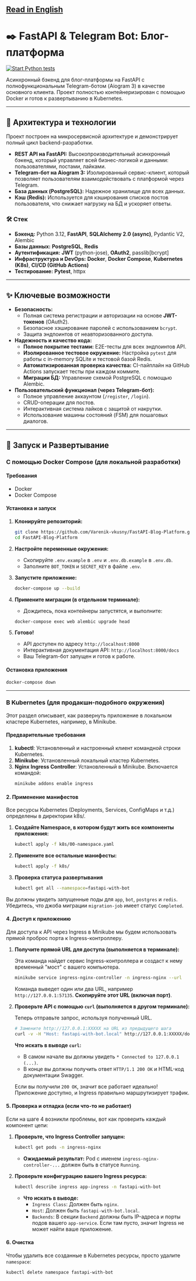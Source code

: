 [Read in English](README.md)
---

# ✒️ FastAPI & Telegram Bot: Блог-платформа

[![Start Python tests](https://github.com/Varenik-vkusny/FastAPI_with_TgBot/actions/workflows/ci.yml/badge.svg)](https://github.com/Varenik-vkusny/FastAPI_with_TgBot/actions/workflows/ci.yml)

Асинхронный бэкенд для блог-платформы на FastAPI с полнофункциональным Telegram-ботом (Aiogram 3) в качестве основного клиента. Проект полностью контейнеризирован с помощью Docker и готов к развертыванию в Kubernetes.

---

## 🚀 Архитектура и технологии

Проект построен на микросервисной архитектуре и демонстрирует полный цикл backend-разработки.

*   **REST API на FastAPI:** Высокопроизводительный асинхронный бэкенд, который управляет всей бизнес-логикой и данными: пользователями, постами, лайками.
*   **Telegram-бот на Aiogram 3:** Изолированный сервис-клиент, который позволяет пользователям взаимодействовать с платформой через Telegram.
*   **База данных (PostgreSQL):** Надежное хранилище для всех данных.
*   **Кэш (Redis):** Используется для кэширования списков постов пользователя, что снижает нагрузку на БД и ускоряет ответы.

### 🛠️ Стек

*   **Бэкенд:** Python 3.12, **FastAPI**, **SQLAlchemy 2.0 (async)**, Pydantic V2, Alembic
*   **Базы данных:** **PostgreSQL**, **Redis**
*   **Аутентификация:** **JWT** (python-jose), **OAuth2**, passlib[bcrypt]
*   **Инфраструктура и DevOps:** **Docker**, **Docker Compose**, **Kubernetes (K8s)**, **CI/CD (GitHub Actions)**
*   **Тестирование:** **Pytest**, httpx

---

## ✨ Ключевые возможности

*   **Безопасность:**
    *   Полная система регистрации и авторизации на основе **JWT-токенов** (OAuth2).
    *   Безопасное хэширование паролей с использованием `bcrypt`.
    *   Защита эндпоинтов от неавторизованного доступа.
*   **Надежность и качество кода:**
    *   **Полное покрытие тестами:** E2E-тесты для всех эндпоинтов API.
    *   **Изолированное тестовое окружение:** Настройка `pytest` для работы с in-memory SQLite и тестовой базой Redis.
    *   **Автоматизированная проверка качества:** CI-пайплайн на GitHub Actions запускает тесты при каждом коммите.
    *   **Миграции БД:** Управление схемой PostgreSQL с помощью Alembic.
*   **Пользовательский функционал (через Telegram-бот):**
    *   Полное управление аккаунтом (`/register`, `/login`).
    *   CRUD-операции для постов.
    *   Интерактивная система лайков с защитой от накрутки.
    *   Использование машины состояний (FSM) для пошаговых диалогов.

---

## 🏁 Запуск и Развертывание

### С помощью Docker Compose (для локальной разработки)

#### Требования
*   Docker
*   Docker Compose

#### Установка и запуск

1.  **Клонируйте репозиторий:**
    ```bash
    git clone https://github.com/Varenik-vkusny/FastAPI-Blog-Platform.git
    cd FastAPI-Blog-Platform
    ```

2.  **Настройте переменные окружения:**
    *   Скопируйте `.env.example` в `.env` и `.env.db.example` в `.env.db`.
    *   Заполните `BOT_TOKEN` и `SECRET_KEY` в файле `.env`.

3.  **Запустите приложение:**
    ```bash
    docker-compose up --build
    ```

4.  **Примените миграции (в отдельном терминале):**
    *   Дождитесь, пока контейнеры запустятся, и выполните:
    ```bash
    docker-compose exec web alembic upgrade head
    ```
5.  **Готово!**
    *   API доступен по адресу `http://localhost:8000`
    *   Интерактивная документация API: `http://localhost:8000/docs`
    *   Ваш Telegram-бот запущен и готов к работе.

#### Остановка приложения
```bash
docker-compose down
```

---

### В Kubernetes (для продакшн-подобного окружения)

Этот раздел описывает, как развернуть приложение в локальном кластере Kubernetes, например, в Minikube.

#### Предварительные требования

1.  **kubectl**: Установленный и настроенный клиент командной строки Kubernetes.
2.  **Minikube**: Установленный локальный кластер Kubernetes.
3.  **Nginx Ingress Controller**: Установленный в Minikube. Включается командой:
    ```bash
    minikube addons enable ingress
    ```

#### 2. Применение манифестов

Все ресурсы Kubernetes (Deployments, Services, ConfigMaps и т.д.) определены в директории k8s/.

1.  **Создайте Namespace, в котором будут жить все компоненты приложения:**
    ```bash
    kubectl apply -f k8s/00-namespace.yaml
    ```
    
2.  **Примените все остальные манифесты:**
    ```bash
    kubectl apply -f k8s/
    ```

3.  **Проверка статуса развертывания**
    ```bash
    kubectl get all --namespace=fastapi-with-bot
    ```

Вы должны увидеть запущенные поды для `app`, `bot`, `postgres` и `redis`. Убедитесь, что джоба миграции `migration-job` имеет статус `Completed`.


#### 4. Доступ к приложению

Для доступа к API через Ingress в Minikube мы будем использовать прямой проброс порта к Ingress-контроллеру.

1.  **Получите прямой URL для доступа (выполняется в терминале):**

    Эта команда найдет сервис Ingress-контроллера и создаст к нему временный "мост" с вашего компьютера.
    ```bash
    minikube service ingress-nginx-controller -n ingress-nginx --url
    ```
    Команда выведет один или два URL, например `http://127.0.0.1:57135`. **Скопируйте этот URL (включая порт)**.

2.  **Проверьте API с помощью `curl` (выполняется в другом терминале):**

    Теперь отправьте запрос, используя полученный URL. 
    ```bash
    # Замените http://127.0.0.1:XXXXX на URL из предыдущего шага
    curl -v -H "Host: fastapi-with-bot.local" http://127.0.0.1:XXXXX/docs
    ```
    
    **Что искать в выводе `curl`:**
    *   В самом начале вы должны увидеть `* Connected to 127.0.0.1 (...)`.
    *   В конце вы должны получить ответ `HTTP/1.1 200 OK` и HTML-код документации Swagger.

    Если вы получили `200 OK`, значит все работает идеально! Приложение доступно, и Ingress правильно маршрутизирует трафик.

#### 5. Проверка и отладка (если что-то не работает)

Если на шаге 4 возникли проблемы, вот как проверить каждый компонент цепи:

1.  **Проверьте, что Ingress Controller запущен:**
    ```bash
    kubectl get pods -n ingress-nginx
    ```
    *   **Ожидаемый результат:** Pod с именем `ingress-nginx-controller-...` должен быть в статусе `Running`.

2.  **Проверьте конфигурацию вашего Ingress ресурса:**
    ```bash
    kubectl describe ingress app-ingress -n fastapi-with-bot
    ```
    *   **Что искать в выводе:**
        *   `Ingress Class`: Должен быть `nginx`.
        *   `Host`: Должен быть `fastapi-with-bot.local`.
        *   `Backends`: В секции `Backend` должны быть IP-адреса и порты подов вашего `app-service`. Если там пусто, значит Ingress не может найти ваше приложение.

#### 6. Очистка

Чтобы удалить все созданные в Kubernetes ресурсы, просто удалите `namespace`:

```bash
kubectl delete namespace fastapi-with-bot
